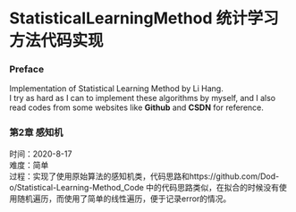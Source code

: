 # StatisticalLearningMethod 统计学习方法代码实现
### Preface
Implementation of Statistical Learning Method by Li Hang.</br>
I try as hard as I can to implement these algorithms by myself, and I also read codes from some websites like **Github** and **CSDN** for reference.

### 第2章 感知机 
时间：2020-8-17</br>
难度：简单</br>
过程：实现了使用原始算法的感知机类，代码思路和https://github.com/Dod-o/Statistical-Learning-Method_Code 中的代码思路类似，在拟合的时候没有使用随机遍历，而使用了简单的线性遍历，便于记录error的情况。
